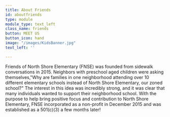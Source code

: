 ```yaml
---
title: About Friends
id: aboutfriends
type: module
module_type: text_left
class_name: friends
button: MEET US
button_icon: hand
image: "/images/KidsBanner.jpg"
text_left: ''

---
```

Friends of North Shore Elementary (FNSE) was founded from sidewalk conversations in 2015. Neighbors with preschool aged children were asking themselves,"Why are families in one neighborhood attending over 10 different elementary schools instead of North Shore Elementary, our zoned school?" The interest in this idea was incredibly strong, and it was clear that many individuals wanted to support their neighborhood school. With the purpose to help bring positive focus and contribution to North Shore Elementary, FNSE incorporated as a non-profit in December 2015 and was established as a 501(c)(3) a few months later!
